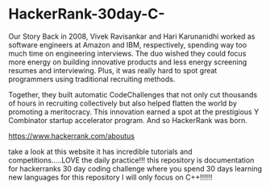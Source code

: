 # HackerRank-30day-C-

Our Story
Back in 2008, Vivek Ravisankar and Hari Karunanidhi worked as software engineers at Amazon and IBM, respectively, spending way too much time on engineering interviews. The duo wished they could focus more energy on building innovative products and less energy screening resumes and interviewing. Plus, it was really hard to spot great programmers using traditional recruiting methods.

Together, they built automatic CodeChallenges that not only cut thousands of hours in recruiting collectively but also helped flatten the world by promoting a meritocracy. This innovation earned a spot at the prestigious Y Combinator startup accelerator program. And so HackerRank was born.


https://www.hackerrank.com/aboutus


take a look at this website it has incredible tutorials and competitions.....LOVE the daily practice!!! this repository is documentation for hackerranks 30 day coding challenge where you spend 30 days learning new languages for this repository I will only  focus on C++!!!!!!
